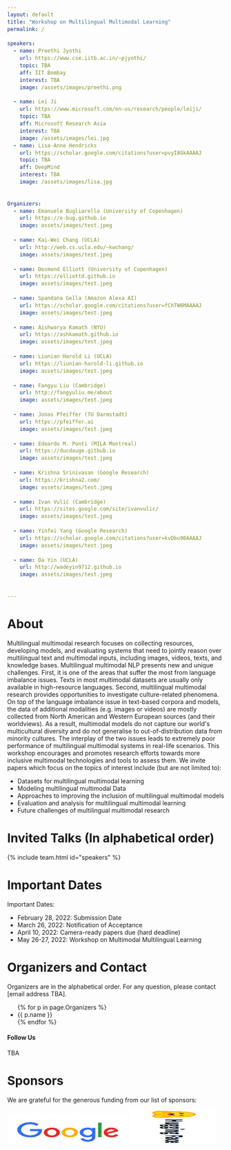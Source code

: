 ```yaml
---
layout: default
title: "Workshop on Multilingual Multimodal Learning"
permalink: /

speakers:
  - name: Preethi Jyothi
    url: https://www.cse.iitb.ac.in/~pjyothi/
    topic: TBA
    aff: IIT Bombay
    interest: TBA
    image: /assets/images/preethi.png

  - name: Lei Ji
    url: https://www.microsoft.com/en-us/research/people/leiji/
    topic: TBA
    aff: Microsoft Research Asia
    interest: TBA
    image: /assets/images/lei.jpg
  - name: Lisa-Anne Hendricks
    url: https://scholar.google.com/citations?user=pvyI8GkAAAAJ
    topic: TBA
    aff: DeepMind
    interest: TBA
    image: /assets/images/lisa.jpg


Organizers:
  - name: Emanuele Bugliarello (University of Copenhagen)
    url: https://e-bug.github.io
    image: assets/images/test.jpeg

  - name: Kai-Wei Chang (UCLA)
    url: http://web.cs.ucla.edu/~kwchang/
    image: assets/images/test.jpeg

  - name: Desmond Elliott (University of Copenhagen)
    url: https://elliottd.github.io
    image: assets/images/test.jpeg

  - name: Spandana Gella (Amazon Alexa AI)
    url: https://scholar.google.com/citations?user=fChTW6MAAAAJ
    image: assets/images/test.jpeg

  - name: Aishwarya Kamath (NYU)
    url: https://ashkamath.github.io
    image: assets/images/test.jpeg

  - name: Liunian Harold Li (UCLA)
    url: https://liunian-harold-li.github.io
    image: assets/images/test.jpeg

  - name: Fangyu Liu (Cambridge)
    url: http://fangyuliu.me/about
    image: assets/images/test.jpeg
  
  - name: Jonas Pfeiffer (TU Darmstadt)
    url: https://pfeiffer.ai
    image: assets/images/test.jpeg

  - name: Edoardo M. Ponti (MILA Montreal)
    url: https://ducdauge.github.io
    image: assets/images/test.jpeg

  - name: Krishna Srinivasan (Google Research)
    url: https://krishna2.com/
    image: assets/images/test.jpeg

  - name: Ivan Vulić (Cambridge)
    url: https://sites.google.com/site/ivanvulic/
    image: assets/images/test.jpeg

  - name: Yinfei Yang (Google Research)
    url: https://scholar.google.com/citations?user=kvDbu90AAAAJ
    image: assets/images/test.jpeg

  - name: Da Yin (UCLA)
    url: http://wadeyin9712.github.io
    image: assets/images/test.jpeg


---
```


# About

Multilingual multimodal research focuses on collecting resources, developing models, and evaluating systems that need to jointly reason over multilingual text and multimodal inputs, including images, videos, texts, and knowledge bases. Multilingual multimodal NLP presents new and unique challenges. First, it is one of the areas that suffer the most from language imbalance issues. Texts in most multimodal datasets are usually only available in high-resource languages. Second, multilingual multimodal research provides opportunities to investigate culture-related phenomena. On top of the language imbalance issue in text-based corpora and models, the data of additional modalities (e.g. images or videos) are mostly collected from North American and Western European sources (and their worldviews). As a result, multimodal models do not capture our world's multicultural diversity and do not generalise to out-of-distribution data from minority cultures. The interplay of the two issues leads to extremely poor performance of multilingual multimodal systems in real-life scenarios. This workshop encourages and promotes research efforts towards more inclusive multimodal technologies and tools to assess them. We invite papers which focus on the topics of interest include (but are not limited to):

- Datasets for multilingual multimodal learning
- Modeling multilingual multimodal Data
- Approaches to improving the inclusion of multilingual multimodal models
- Evaluation and analysis for multilingual multimodal learning
- Future challenges of multilingual multimodal research


# Invited Talks (In alphabetical order)

{% include team.html id="speakers" %}


# Important Dates 

Important Dates:
- February 28, 2022: Submission Date
- March 26, 2022: Notification of Acceptance
- April 10, 2022: Camera-ready papers due (hard deadline)
- May 26-27, 2022: Workshop on Multimodal Multilingual Learning


# Organizers and Contact

Organizers are in the alphabetical order. For any question, please contact [email address TBA].

<ul>
{% for p in page.Organizers %}
<li>
<a{% if p.url %} href="{{ p.url }}"{% endif %}>{{ p.name }}</a>
</li>
{% endfor %}
</ul>

#### Follow Us

TBA


# Sponsors

We are grateful for the generous funding from our list of sponsors:

<img src="/assets/images/google.png" height="70" width="280">  <img src="/assets/images/huggingface-logo.png" height="80" width="200">  
